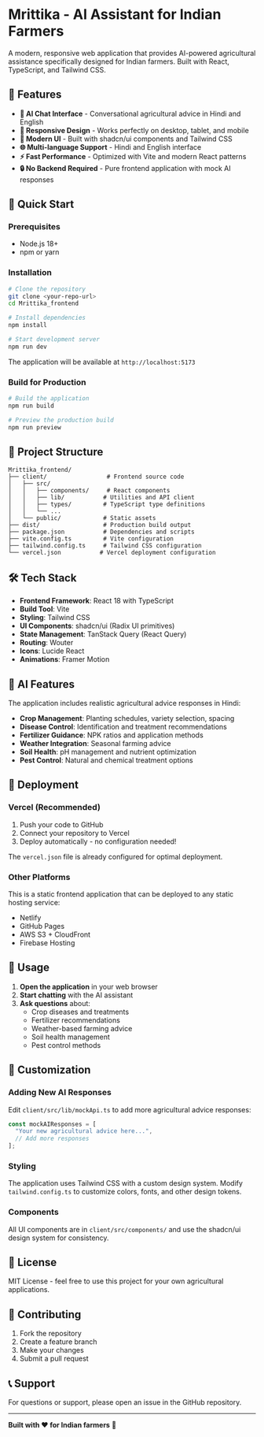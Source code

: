 # Mrittika - AI Assistant for Indian Farmers

A modern, responsive web application that provides AI-powered agricultural assistance specifically designed for Indian farmers. Built with React, TypeScript, and Tailwind CSS.

## 🌾 Features

- **🤖 AI Chat Interface** - Conversational agricultural advice in Hindi and English
- **📱 Responsive Design** - Works perfectly on desktop, tablet, and mobile
- **🎨 Modern UI** - Built with shadcn/ui components and Tailwind CSS
- **🌐 Multi-language Support** - Hindi and English interface
- **⚡ Fast Performance** - Optimized with Vite and modern React patterns
- **🔒 No Backend Required** - Pure frontend application with mock AI responses

## 🚀 Quick Start

### Prerequisites
- Node.js 18+ 
- npm or yarn

### Installation

```bash
# Clone the repository
git clone <your-repo-url>
cd Mrittika_frontend

# Install dependencies
npm install

# Start development server
npm run dev
```

The application will be available at `http://localhost:5173`

### Build for Production

```bash
# Build the application
npm run build

# Preview the production build
npm run preview
```

## 📁 Project Structure

```
Mrittika_frontend/
├── client/                 # Frontend source code
│   ├── src/
│   │   ├── components/     # React components
│   │   ├── lib/           # Utilities and API client
│   │   ├── types/         # TypeScript type definitions
│   │   └── ...
│   └── public/            # Static assets
├── dist/                  # Production build output
├── package.json           # Dependencies and scripts
├── vite.config.ts         # Vite configuration
├── tailwind.config.ts     # Tailwind CSS configuration
└── vercel.json           # Vercel deployment configuration
```

## 🛠️ Tech Stack

- **Frontend Framework**: React 18 with TypeScript
- **Build Tool**: Vite
- **Styling**: Tailwind CSS
- **UI Components**: shadcn/ui (Radix UI primitives)
- **State Management**: TanStack Query (React Query)
- **Routing**: Wouter
- **Icons**: Lucide React
- **Animations**: Framer Motion

## 🤖 AI Features

The application includes realistic agricultural advice responses in Hindi:

- **Crop Management**: Planting schedules, variety selection, spacing
- **Disease Control**: Identification and treatment recommendations
- **Fertilizer Guidance**: NPK ratios and application methods
- **Weather Integration**: Seasonal farming advice
- **Soil Health**: pH management and nutrient optimization
- **Pest Control**: Natural and chemical treatment options

## 🚀 Deployment

### Vercel (Recommended)

1. Push your code to GitHub
2. Connect your repository to Vercel
3. Deploy automatically - no configuration needed!

The `vercel.json` file is already configured for optimal deployment.

### Other Platforms

This is a static frontend application that can be deployed to any static hosting service:
- Netlify
- GitHub Pages
- AWS S3 + CloudFront
- Firebase Hosting

## 📱 Usage

1. **Open the application** in your web browser
2. **Start chatting** with the AI assistant
3. **Ask questions** about:
   - Crop diseases and treatments
   - Fertilizer recommendations
   - Weather-based farming advice
   - Soil health management
   - Pest control methods

## 🎨 Customization

### Adding New AI Responses

Edit `client/src/lib/mockApi.ts` to add more agricultural advice responses:

```typescript
const mockAIResponses = [
  "Your new agricultural advice here...",
  // Add more responses
];
```

### Styling

The application uses Tailwind CSS with a custom design system. Modify `tailwind.config.ts` to customize colors, fonts, and other design tokens.

### Components

All UI components are in `client/src/components/` and use the shadcn/ui design system for consistency.

## 📄 License

MIT License - feel free to use this project for your own agricultural applications.

## 🤝 Contributing

1. Fork the repository
2. Create a feature branch
3. Make your changes
4. Submit a pull request

## 📞 Support

For questions or support, please open an issue in the GitHub repository.

---

**Built with ❤️ for Indian farmers** 🌾
